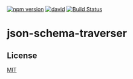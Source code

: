 [![npm version](https://badge.fury.io/js/json-schema-traverser.svg)](http://badge.fury.io/js/json-schema-traverser)
[![david](https://david-dm.org/pirosikick/json-schema-traverser.svg)](https://david-dm.org/pirosikick/json-schema-traverser)
[![Build Status](https://travis-ci.org/pirosikick/json-schema-traverser.svg)](https://travis-ci.org/pirosikick/json-schema-traverser)

json-schema-traverser
=================

## License

[MIT](http://pirosikick.mit-license.org/)
